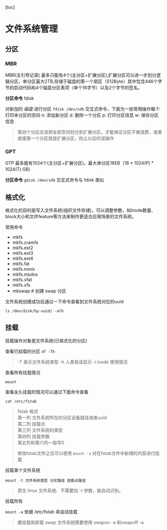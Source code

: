 [toc]

# 文件系统管理
## 分区
### MBR
MBR(主引导记录) 最多只能有4个(主分区+扩展分区),扩展分区可以进一步划分逻辑分区，单分区最大2TB,存储于磁盘的第一个扇区（512Byte）其中包含446个字节的启动代码和4个磁盘分区表项（单个16字节）以及2个字节的签名。

**分区命令** 
fdisk

对新加的 *磁盘* 进行分区
`fdisk /dev/sdb` 交互式命令，下面为一些常用操作箱
F: 打印未分区的空间
n: 添加新分区
d: 删除一个分区
p: 打印分区信息
w: 保存分区信息

> 第四个分区应该把全部空间划分到扩展分区，才能保证分区不被浪费，或者直接第一个分区就是扩展分区，防止以后的误操作


### GPT
GTP 最多能有1024个(主分区+扩展分区)，最大单分区18EB（18 * 1024(P) * 1024(T) GB）

**分区命令**
`gdisk /dev/sdb` 交互式命令与 fdisk 类似

## 格式化
格式化的目的是写入文件系统(组织文件存储)，可以调整参数，如inode数量、block大小和文件feature等方法来制作更适合应用场景的文件系统。

常用命令

* mkfs  
* mkfs.cramfs 
* mkfs.ext2 
* mkfs.ext3 
* mkfs.ext4 
* mkfs.fat  
* mkfs.minix  
* mkfs.msdos 
* mkfs.vfat 
* mkfs.xfs
* mkswap  # 创建 swap 分区

文件系统创建成功后通过一下命令查看到文件系统对应的uuid

`ls /dev/disk/by-uuid/ -alh`


## 挂载
挂载操作对象是文件系统(已格式化的分区)

查看已挂载的分区
`df -Th`
> -T 表示文件系统类型
> -h 人类易读显示
> -i inode 使用情况

查看所有挂载情况

`mount`


查看永久挂载的情况可以通过下面命令查看

`cat /etc/fstab`
> fstab 格式<br>
> 第一列 文件系统所在的分区设备路径或者uuid<br>
> 第二列 挂载点<br>
> 第三列 文件系统的类型<br>
> 第四列 挂载参数<br>
> 第五列和第六列一般写0
> 
> 修改fstab文件之后可以使用 `mount -a` 对在fstab文件中新增的内容进行挂载

挂载某个文件系统

`mount -t 文件系统类型 分区路径 挂载点路径`
> 原生 linux 文件系统、不需要加 -t 参数，能自动识别。

挂载所有

`mount -a` 依据 /etc/fstab 来自动挂载
> 要挂载和卸载 swap 文件系统需要使用 swapon -a 和swapoff -a 


